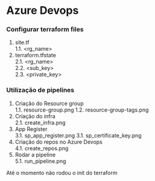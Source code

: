 # Azure Devops

### Configurar terraform files
1. site.tf  
  1.1. <rg_name>
2. terraform.tfstate  
  2.1. <rg_name>  
  2.2. <sub_key>  
  2.3. <private_key>  

### Utilização de pipelines

1. Criação do Resource group   
  1.1. resource-group.png
  1.2. resource-group-tags.png
2. Criação do infra  
  2.1. create_infra.png
3. App Register  
  3.1. sp_app_register.png
  3.1. sp_certificate_key.png
4. Criação do repos no Azure Devops  
  4.1. create_repos.png
5. Rodar a pipeline  
  5.1. run_pipeline.png  

  
Até o momento não rodou o init do terraform